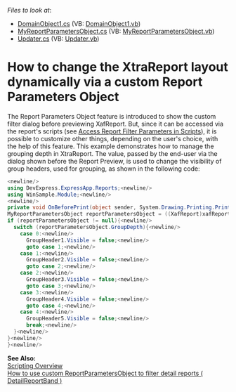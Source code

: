 <!-- default file list -->
*Files to look at*:

* [DomainObject1.cs](./CS/WinSample.Module/DomainObject1.cs) (VB: [DomainObject1.vb](./VB/WinSample.Module/DomainObject1.vb))
* [MyReportParametersObject.cs](./CS/WinSample.Module/MyReportParametersObject.cs) (VB: [MyReportParametersObject.vb](./VB/WinSample.Module/MyReportParametersObject.vb))
* [Updater.cs](./CS/WinSample.Module/Updater.cs) (VB: [Updater.vb](./VB/WinSample.Module/Updater.vb))
<!-- default file list end -->
# How to change the XtraReport layout dynamically via a custom Report Parameters Object


<p>The Report Parameters Object feature is introduced to show the custom filter dialog before previewing XafReport. But, since it can be accessed via the report's scripts (see <a href="http://documentation.devexpress.com/#Xaf/CustomDocument2790">Access Report Filter Parameters in Scripts</a>), it is possible to customize other things, depending on the user's choice, with the help of this feature. This example demonstrates how to manage the grouping depth in XtraReport. The value, passed by the end-user via the dialog shown before the Report Preview, is used to change the visibility of group headers, used for grouping, as shown in the following code:<br />


```cs
<newline/>
using DevExpress.ExpressApp.Reports;<newline/>
using WinSample.Module;<newline/>
<newline/>
private void OnBeforePrint(object sender, System.Drawing.Printing.PrintEventArgs e) {<newline/>
MyReportParametersObject reportParametersObject = ((XafReport)xafReport1).ReportParametersObject as MyReportParametersObject;<newline/>
if (reportParametersObject != null){<newline/>
  switch (reportParametersObject.GroupDepth){<newline/>
    case 0:<newline/>
      GroupHeader1.Visible = false;<newline/>
      goto case 1;<newline/>
    case 1:<newline/>
      GroupHeader2.Visible = false;<newline/>
      goto case 2;<newline/>
    case 2:<newline/>
      GroupHeader3.Visible = false;<newline/>
      goto case 3;<newline/>
    case 3:<newline/>
      GroupHeader4.Visible = false;<newline/>
      goto case 4;<newline/>
    case 4:<newline/>
      GroupHeader5.Visible = false;<newline/>
      break;<newline/>
  }<newline/>
}<newline/>
}<newline/>

```

<strong>See Also:</strong><br />
<a href="http://documentation.devexpress.com/#XtraReports/CustomDocument2615">Scripting Overview</a><br />
<a href="https://www.devexpress.com/Support/Center/p/E1396">How to use custom ReportParametersObject to filter detail reports ( DetailReportBand )</a></p>

<br/>


